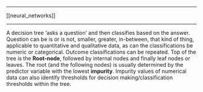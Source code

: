 ___
[[neural_networks]]
___
A decision tree ‘asks a question’ and then classifies based on the answer. Question can be is or is not, smaller, greater, in-between, that kind of thing, applicable to quantitative and qualitative data, as can the classifications be numeric or categorical. Outcome classifications can be repeated. Top of the tree is the **Root-node**, followed by internal nodes and finally leaf nodes or leaves. The root (and the following nodes) is usually determined by the predictor variable with the lowest **impurity**. Impurity values of numerical data can also identify thresholds for decision making/classification thresholds within the tree.